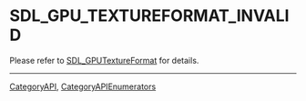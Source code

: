 # SDL_GPU_TEXTUREFORMAT_INVALID

Please refer to [SDL_GPUTextureFormat](SDL_GPUTextureFormat) for details.

----
[CategoryAPI](CategoryAPI), [CategoryAPIEnumerators](CategoryAPIEnumerators)

